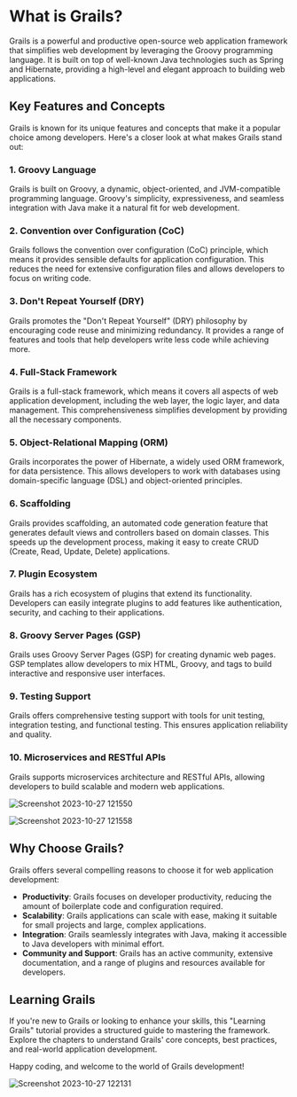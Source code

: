# What is Grails?

Grails is a powerful and productive open-source web application framework that simplifies web development by leveraging the Groovy programming language. It is built on top of well-known Java technologies such as Spring and Hibernate, providing a high-level and elegant approach to building web applications.

## Key Features and Concepts

Grails is known for its unique features and concepts that make it a popular choice among developers. Here's a closer look at what makes Grails stand out:

### 1. Groovy Language

Grails is built on Groovy, a dynamic, object-oriented, and JVM-compatible programming language. Groovy's simplicity, expressiveness, and seamless integration with Java make it a natural fit for web development.

### 2. Convention over Configuration (CoC)

Grails follows the convention over configuration (CoC) principle, which means it provides sensible defaults for application configuration. This reduces the need for extensive configuration files and allows developers to focus on writing code.

### 3. Don't Repeat Yourself (DRY)

Grails promotes the "Don't Repeat Yourself" (DRY) philosophy by encouraging code reuse and minimizing redundancy. It provides a range of features and tools that help developers write less code while achieving more.

### 4. Full-Stack Framework

Grails is a full-stack framework, which means it covers all aspects of web application development, including the web layer, the logic layer, and data management. This comprehensiveness simplifies development by providing all the necessary components.

### 5. Object-Relational Mapping (ORM)

Grails incorporates the power of Hibernate, a widely used ORM framework, for data persistence. This allows developers to work with databases using domain-specific language (DSL) and object-oriented principles.

### 6. Scaffolding

Grails provides scaffolding, an automated code generation feature that generates default views and controllers based on domain classes. This speeds up the development process, making it easy to create CRUD (Create, Read, Update, Delete) applications.

### 7. Plugin Ecosystem

Grails has a rich ecosystem of plugins that extend its functionality. Developers can easily integrate plugins to add features like authentication, security, and caching to their applications.

### 8. Groovy Server Pages (GSP)

Grails uses Groovy Server Pages (GSP) for creating dynamic web pages. GSP templates allow developers to mix HTML, Groovy, and tags to build interactive and responsive user interfaces.

### 9. Testing Support

Grails offers comprehensive testing support with tools for unit testing, integration testing, and functional testing. This ensures application reliability and quality.

### 10. Microservices and RESTful APIs

Grails supports microservices architecture and RESTful APIs, allowing developers to build scalable and modern web applications.


![Screenshot 2023-10-27 121550](https://github.com/mindexpert7546/Learn-Grails/assets/89348788/75c9d962-23de-4cd5-9e2e-82fd5d0debde)

![Screenshot 2023-10-27 121558](https://github.com/mindexpert7546/Learn-Grails/assets/89348788/43141d2f-1575-4fc2-8bc7-7c9598c5efd7)


## Why Choose Grails?

Grails offers several compelling reasons to choose it for web application development:

- **Productivity**: Grails focuses on developer productivity, reducing the amount of boilerplate code and configuration required.
- **Scalability**: Grails applications can scale with ease, making it suitable for small projects and large, complex applications.
- **Integration**: Grails seamlessly integrates with Java, making it accessible to Java developers with minimal effort.
- **Community and Support**: Grails has an active community, extensive documentation, and a range of plugins and resources available for developers.

## Learning Grails

If you're new to Grails or looking to enhance your skills, this "Learning Grails" tutorial provides a structured guide to mastering the framework. Explore the chapters to understand Grails' core concepts, best practices, and real-world application development.

Happy coding, and welcome to the world of Grails development!

![Screenshot 2023-10-27 122131](https://github.com/mindexpert7546/Learn-Grails/assets/89348788/33dffcea-8447-42f4-bb53-f41b57e90f5d)
